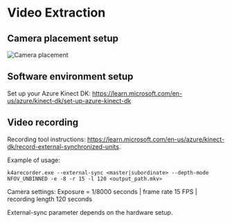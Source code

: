 
# Video Extraction

## Camera placement setup

![Camera placement]()

## Software environment setup

Set up your Azure Kinect DK: https://learn.microsoft.com/en-us/azure/kinect-dk/set-up-azure-kinect-dk

## Video recording

Recording tool instructions: https://learn.microsoft.com/en-us/azure/kinect-dk/record-external-synchronized-units.

Example of usage:
```
k4arecorder.exe --external-sync <master|subordinate> --depth-mode NFOV_UNBINNED -e -8 -r 15 -l 120 <output_path.mkv>
```
Camera settings: Exposure = 1/8000 seconds | frame rate 15 FPS | recording length 120 seconds

External-sync parameter depends on the hardware setup.

## 
